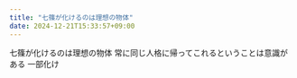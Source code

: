 ```yaml
---
title: "七篠が化けるのは理想の物体"
date: 2024-12-21T15:33:57+09:00
---
```

七篠が化けるのは理想の物体
常に同じ人格に帰ってこれるということは意識がある
一部化け
